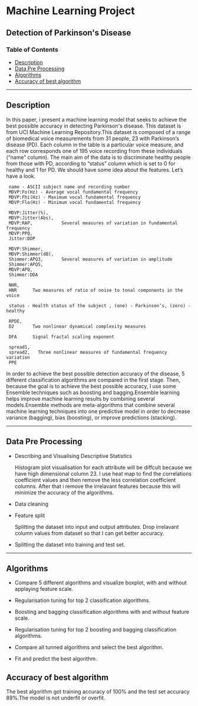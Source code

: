 # Machine Learning Project
## Detection of Parkinson's Disease
### Table of Contents
- [Description](#Description)
- [Data Pre Processing](#Data-Pre-Processing)
- [Algorithms](#Algorithms)
- [Accuracy of best algorithm](#Accuracy-of-best-algorithm)
----------------------------------------------------------------------
## Description
In this paper, i present a machine learning model that seeks to achieve the best possible accuracy in detecting Parkinson's disease.
This dataset is from UCI Machine Learning Repository.This dataset is composed of a range of biomedical voice measurements from 31 
people, 23 with Parkinson’s disease (PD). Each column in the table is a particular voice measure, and each row corresponds one of 
195 voice recording from these individuals (“name” column). The main aim of the data is to discriminate healthy people from those 
with PD, according to “status” column which is set to 0 for healthy and 1 for PD.
We should have some idea about the features. Let’s have a look.

     name - ASCII subject name and recording number
     MDVP:Fo(Hz) - Average vocal fundamental frequency
     MDVP:Fhi(Hz) - Maximum vocal fundamental frequency
     MDVP:Flo(Hz) - Minimum vocal fundamental frequency
     
     MDVP:Jitter(%),
     MDVP:Jitter(Abs),
     MDVP:RAP,           Several measures of variation in fundamental frequency
     MDVP:PPQ,
     Jitter:DDP 
     
     MDVP:Shimmer,
     MDVP:Shimmer(dB),
     Shimmer:APQ3,       Several measures of variation in amplitude
     Shimmer:APQ5,
     MDVP:APQ,
     Shimmer:DDA  
     
     NHR,
     HNR      Two measures of ratio of noise to tonal components in the voice
     
     status - Health status of the subject , (one) - Parkinson’s, (zero) - healthy
     
     RPDE,
     D2       Two nonlinear dynamical complexity measures
     
     DFA      Signal fractal scaling exponent
     
     spread1,
     spread2,   Three nonlinear measures of fundamental frequency variation
     PPE      

In order to achieve the best possible detection accuracy of the disease, 5 different classification algorithms are compared in the
first stage. Then, because the goal is to achieve the best possible accuracy, I use some Ensemble techniques such as boosting and 
bagging.Ensemble learning helps improve machine learning results by combining several models.Ensemble methods are meta-algorithms
that combine several machine learning techniques into one predictive model in order to decrease variance (bagging), bias (boosting),
or improve predictions (stacking).

-----------

## Data Pre Processing
- Describing and Visualising Descriptive Statistics

   Histogram plot visualisation for each attribute will be diffcult because we have high dimensional column 23. I use heat map to find
   the correlations coefficient values and then remove the less correlation coefficient columns. After that i remove the irrelavant 
   features because this will minimize the accuracy of the algorithms.
 
   
- Data cleaning

- Feature split

   Splitting the dataset into input and output attributes.
   Drop irrelavant column values from dataset so that I can get better accuracy.

- Splitting the dataset into training and test set.

-----------

## Algorithms
- Compare 5 different algorithms and visualize boxplot, with and without applaying feature scale.
  
- Regularisation tuning for top 2 classification algorithms.
  
- Boosting and bagging classification algorithms with and without feature scale.
  
- Regularisation tuning for top 2 boosting and bagging classification algorithms.
  
- Compare all tunned algorithms and select the best algorithm.
  
- Fit and predict the best algorithm.
  

## Accuracy of best algorithm
The best algorithm got training accuracy of 100% and the test set accuracy 89%.The model is not underfit or overfit.
